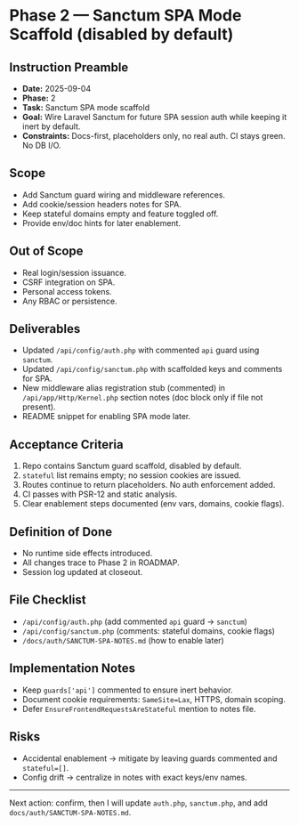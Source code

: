 # Phase 2 — Sanctum SPA Mode Scaffold (disabled by default)

## Instruction Preamble
- **Date:** 2025-09-04
- **Phase:** 2
- **Task:** Sanctum SPA mode scaffold
- **Goal:** Wire Laravel Sanctum for future SPA session auth while keeping it inert by default.
- **Constraints:** Docs-first, placeholders only, no real auth. CI stays green. No DB I/O.

## Scope
- Add Sanctum guard wiring and middleware references.
- Add cookie/session headers notes for SPA.
- Keep stateful domains empty and feature toggled off.
- Provide env/doc hints for later enablement.

## Out of Scope
- Real login/session issuance.
- CSRF integration on SPA.
- Personal access tokens.
- Any RBAC or persistence.

## Deliverables
- Updated `/api/config/auth.php` with commented `api` guard using `sanctum`.
- Updated `/api/config/sanctum.php` with scaffolded keys and comments for SPA.
- New middleware alias registration stub (commented) in `/api/app/Http/Kernel.php` section notes (doc block only if file not present).
- README snippet for enabling SPA mode later.

## Acceptance Criteria
1. Repo contains Sanctum guard scaffold, disabled by default.
2. `stateful` list remains empty; no session cookies are issued.
3. Routes continue to return placeholders. No auth enforcement added.
4. CI passes with PSR-12 and static analysis.
5. Clear enablement steps documented (env vars, domains, cookie flags).

## Definition of Done
- No runtime side effects introduced.
- All changes trace to Phase 2 in ROADMAP.
- Session log updated at closeout.

## File Checklist
- `/api/config/auth.php` (add commented `api` guard → `sanctum`)
- `/api/config/sanctum.php` (comments: stateful domains, cookie flags)
- `/docs/auth/SANCTUM-SPA-NOTES.md` (how to enable later)

## Implementation Notes
- Keep `guards['api']` commented to ensure inert behavior.
- Document cookie requirements: `SameSite=Lax`, HTTPS, domain scoping.
- Defer `EnsureFrontendRequestsAreStateful` mention to notes file.

## Risks
- Accidental enablement → mitigate by leaving guards commented and `stateful=[]`.
- Config drift → centralize in notes with exact keys/env names.

---
Next action: confirm, then I will update `auth.php`, `sanctum.php`, and add `docs/auth/SANCTUM-SPA-NOTES.md`.
